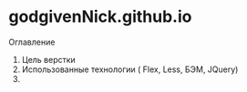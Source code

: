 # godgivenNick.github.io
  Оглавление
  1. Цель верстки
  2. Использованные технологии ( Flex, Less, БЭМ, JQuery)
  3. 
